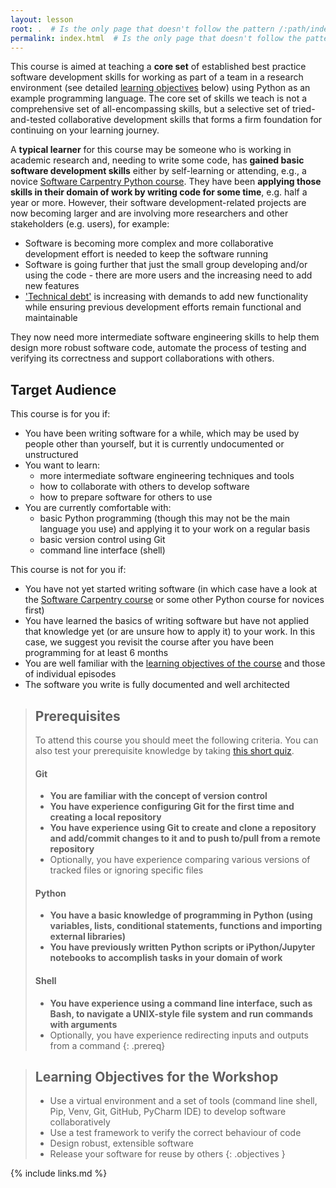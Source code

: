 ```yaml
---
layout: lesson
root: .  # Is the only page that doesn't follow the pattern /:path/index.html
permalink: index.html  # Is the only page that doesn't follow the pattern /:path/index.html
---
```

This course is aimed at teaching a **core set** of established best practice 
software development skills for working as part of a team in a 
research environment (see detailed [learning objectives](/index.html#learning-objectives) below) using Python as an 
example programming language. The core set of skills we teach is not a comprehensive set of all-encompassing skills, 
but a selective set of tried-and-tested collaborative development skills that forms a firm foundation for continuing 
on your learning journey. 

A **typical learner** for this course may be someone who is working in academic 
research and, needing to write some code, has **gained basic software development skills** either 
by self-learning or attending, e.g., a novice [Software Carpentry Python course](https://software-carpentry.org/lessons). 
They have been **applying those skills in their domain of work by writing code for some time**, e.g. half a year or more. 
However, their software development-related projects 
are now becoming larger and are involving more researchers and other stakeholders (e.g. users), for example:
- Software is becoming more complex and more collaborative development effort is needed to keep the software running 
- Software is going further that just the small group developing and/or using the code - there are more users and 
the increasing need to add new features
- ['Technical debt'](https://en.wikipedia.org/wiki/Technical_debt) is increasing with demands to add new functionality while ensuring previous development efforts remain functional and maintainable

They now need more intermediate software engineering skills to help them design more robust software code, 
automate the process of testing and verifying its correctness and support collaborations with others.
 
## Target Audience
This course is for you if:
- You have been writing software for a while, which may be used by people other than yourself, but it is 
currently undocumented or unstructured
- You want to learn:
    - more intermediate software engineering techniques and tools
    - how to collaborate with others to develop software
    - how to prepare software for others to use
- You are currently comfortable with:
    - basic Python programming (though this may not be the main language you use) and applying it to your work on a regular basis
    - basic version control using Git
    - command line interface (shell)
     
 This course is not for you if:
 - You have not yet started writing software (in which case have a look at the [Software Carpentry course](https://software-carpentry.org/lessons) or some other 
 Python course for novices first)
 - You have learned the basics of writing software but have not 
 applied that knowledge yet (or are unsure how to apply it) to your work. In this case, we suggest you revisit the course
 after you have been programming for at least 6 months
 - You are well familiar with the [learning objectives of the course](/index.html#learning-objectives) and those of individual episodes 
 - The software you write is fully documented and well architected
  
> ## Prerequisites
> To attend this course you should meet the following criteria. You can also test your prerequisite knowledge by taking 
> [this short quiz](../quiz/index.html).
>     
> #### Git
> - **You are familiar with the concept of version control**
> - **You have experience configuring Git for the first time and creating a local repository**
> - **You have experience using Git to create and clone a repository and add/commit changes to it and to push to/pull from a remote repository**
> - Optionally, you have experience comparing various versions of tracked files or ignoring specific files 
>
> #### Python
> - **You have a basic knowledge of programming in Python (using variables, lists, 
> conditional statements, functions and importing external libraries)**  
> - **You have previously written Python scripts or iPython/Jupyter notebooks to accomplish tasks in your domain of work**
>
> #### Shell
> - **You have experience using a command line interface, such as Bash, to navigate a UNIX-style file system and run 
> commands with arguments**
> - Optionally, you have experience redirecting inputs and outputs from a command
{: .prereq}

> ## Learning Objectives for the Workshop
> - Use a virtual environment and a set of tools (command line shell, Pip, Venv, Git, GitHub, PyCharm IDE) to develop software collaboratively
> - Use a test framework to verify the correct behaviour of code  
> - Design robust, extensible software
> - Release your software for reuse by others
{: .objectives }

{% include links.md %}
